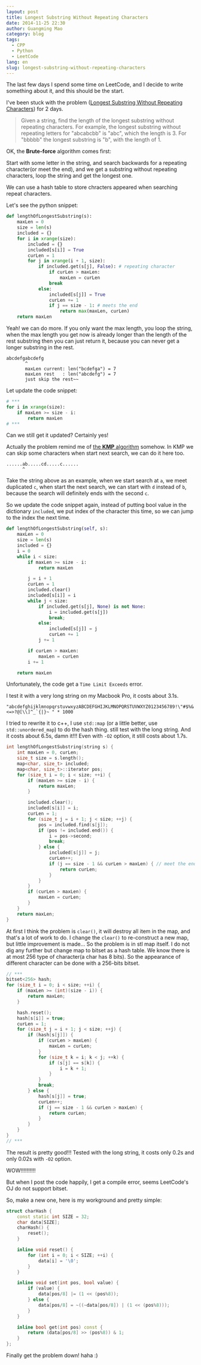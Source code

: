 ```yaml
---
layout: post
title: Longest Substring Without Repeating Characters
date: 2014-11-25 22:30
author: Guangming Mao
category: blog
tags:
  - CPP
  - Python
  - LeetCode
lang: en
slug: longest-substring-without-repeating-characters
---
```


The last few days I spend some time on LeetCode, and I decide to write something about it, and this should be the start.

I've been stuck with the problem ([Longest Substring Without Repeating Characters](https://oj.leetcode.com/problems/longest-substring-without-repeating-characters/)) for 2 days.

> Given a string, find the length of the longest substring without repeating characters. For example, the longest substring without repeating letters for "abcabcbb" is "abc", which the length is 3. For "bbbbb" the longest substring is "b", with the length of 1.

OK, the **Brute-force** algorithm comes first:

Start with some letter in the string, and search backwards for a repeating character(or meet the end), and we get a substring without repeating characters, loop the string and get the longest one.

We can use a hash table to store chracters appeared when searching repeat characters.

Let's see the python snippet:

```python
def lengthOfLongestSubstring(s):
    maxLen = 0
    size = len(s)
    included = {}
    for i in xrange(size):
        included = {}
        included[s[i]] = True
        curLen = 1
        for j in xrange(i + 1, size):
            if included.get(s[j], False): # repeating character
                if curLen > maxLen:
                    maxLen = curLen
                break
            else:
                included[s[j]] = True
                curLen += 1
                if j == size - 1: # meets the end
                    return max(maxLen, curLen)
    return maxLen
```

Yeah! we can do more. If you only want the max length, you loop the string, when the max length you get now is already longer than the length of the rest substring then you can just return it, because you can never get a longer substring in the rest.

	abcdefgabcdefg
	       ^
	       maxLen current: len("bcdefga") = 7
	       maxLen rest   : len("abcdefg") = 7
	       just skip the rest~~

Let update the code snippet:

```python
# ***
for i in xrange(size):
    if maxLen >= size - i:
        return maxLen
# ***
```

Can we still get it updated? Certainly yes!

Actually the problem remind me of [the **KMP** algorithm](http://en.wikipedia.org/wiki/Knuth%E2%80%93Morris%E2%80%93Pratt_algorithm) somehow. In KMP we can skip some characters when start next search, we can do it here too.

	......ab.....cd.....c......
	      ^

Take the string above as an example, when we start search at `a`, we meet duplicated `c`, when start the next search, we can start with `d` instead of `b`, because the search will definitely ends with the second `c`.

So we update the code snippet again, instead of putting bool value in the dictionary `included`, we put index of the character this time, so we can jump to the index the next time.

```python
def lengthOfLongestSubstring(self, s):
    maxLen = 0
    size = len(s)
    included = {}
    i = 0
    while i < size:
        if maxLen >= size - i:
            return maxLen

        j = i + 1
        curLen = 1
        included.clear()
        included[s[i]] = i
        while j < size:
            if included.get(s[j], None) is not None:
                i = included.get(s[j])
                break;
            else:
                included[s[j]] = j
                curLen += 1
            j += 1

        if curLen > maxLen:
            maxLen = curLen
        i += 1

    return maxLen
```

Unfortunately, the code get a `Time Limit Exceeds` error.

I test it with a very long string on my Macbook Pro, it costs about 3.1s.

	"abcdefghijklmnopqrstuvwxyzABCDEFGHIJKLMNOPQRSTUVWXYZ0123456789!\"#$%&'()*+,-./:;<=>?@[\\]^_`{|}~ " * 1000

I tried to rewrite it to c++, I use `std::map` (or a little better, use `std::unordered_map`) to do the hash thing. still test with the long string. And it costs about 6.5s, damn it!!! Even with `-O2` option, it still costs about 1.7s.

```cpp
int lengthOfLongestSubstring(string s) {
    int maxLen = 0, curLen;
    size_t size = s.length();
    map<char, size_t> included;
    map<char, size_t>::iterator pos;
    for (size_t i = 0; i < size; ++i) {
        if (maxLen >= size - i) {
            return maxLen;
        }

        included.clear();
        included[s[i]] = i;
        curLen = 1;
        for (size_t j = i + 1; j < size; ++j) {
            pos = included.find(s[j]);
            if (pos != included.end()) {
                i = pos->second;
                break;
            } else {
                included[s[j]] = j;
                curLen++;
                if (j == size - 1 && curLen > maxLen) { // meet the end
                    return curLen;
                }
            }
        }
        if (curLen > maxLen) {
            maxLen = curLen;
        }
    }
    return maxLen;
}
```

At first I think the problem is `clear()`, it will destroy all item in the map, and that's a lot of work to do. I change the `clear()` to re-construct a new map, but little improvement is made… So the problem is in stl map itself. I do not dig any further but change map to bitset as a hash table. We know there is at most 256 type of character(a char has 8 bits). So the appearance of different character can be done with a 256-bits bitset.

```cpp
// ***
bitset<256> hash;
for (size_t i = 0; i < size; ++i) {
    if (maxLen >= (int)(size - i)) {
        return maxLen;
    }

    hash.reset();
    hash[s[i]] = true;
    curLen = 1;
    for (size_t j = i + 1; j < size; ++j) {
        if (hash[s[j]]) {
            if (curLen > maxLen) {
                maxLen = curLen;
            }
            for (size_t k = i; k < j; ++k) {
                if (s[j] == s[k]) {
                    i = k + 1;
                }
            }
            break;
        } else {
            hash[s[j]] = true;
            curLen++;
            if (j == size - 1 && curLen > maxLen) {
                return curLen;
            }
        }
    }
}
// ***
```

The result is pretty good!!!
Tested with the long string, it costs only 0.2s and only 0.02s with `-O2` option.

WOW!!!!!!!!!!

But when I post the code happily, I get a compile error, seems LeetCode's OJ do not support bitset.

So, make a new one, here is my workground and pretty simple:

```cpp
struct charHash {
    const static int SIZE = 32;
    char data[SIZE];
    charHash() {
        reset();
    }

    inline void reset() {
        for (int i = 0; i < SIZE; ++i) {
            data[i] = '\0';
        }
    }

    inline void set(int pos, bool value) {
        if (value) {
            data[pos/8] |= (1 << (pos%8));
        } else {
            data[pos/8] = ~((~data[pos/8]) | (1 << (pos%8)));
        }
    }

    inline bool get(int pos) const {
        return (data[pos/8] >> (pos%8)) & 1;
    }
};
```

Finally get the problem down! haha :)